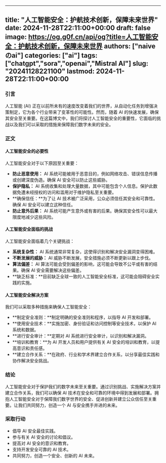 
---
title: "人工智能安全：护航技术创新，保障未来世界"
date: 2024-11-28T22:11:00+00:00
draft: false
image: https://og.g0f.cn/api/og?title=人工智能安全：护航技术创新，保障未来世界
authors: ["naiveのai"]
categories: ["ai"]
tags: ["chatgpt","sora","openai","Mistral AI"]
slug: "20241128221100"
lastmod: 2024-11-28T22:11:00+00:00
---
### 引言

人工智能 (AI) 正在以前所未有的速度改变着我们的世界，从自动化任务到增强决策制定，它为各个行业带来了变革性的可能性。然而，随着 AI 的快速发展，确保其安全至关重要。在这篇博文中，我们将探讨人工智能安全的重要性，它面临的挑战以及我们可以采取的措施来保障我们数字未来的安全。

### 正文

#### 人工智能安全的必要性

人工智能安全对于以下原因至关重要：

* **防止恶意使用：** AI 系统可能被用于恶意目的，例如网络攻击、错误信息传播或创建深度伪造。确保 AI 安全可以防止这些威胁。
* **保护隐私：** AI 系统收集和处理大量数据，其中可能包含个人信息。保护此数据免遭未经授权的访问和滥用对于维护隐私至关重要。
* **确保信任：**为了让 AI 技术被广泛采用，公众必须信任其安全和可靠性。确保 AI 安全可以建立这种信任。
* **防止意外后果：** AI 系统可能产生意外或有害的后果。确保其安全性可以最大限度地减少这些风险。

#### 人工智能安全面临的挑战

人工智能安全面临着几个关键挑战：

* **系统复杂性：** AI 系统通常非常复杂，这使得识别和解决安全漏洞变得困难。
* **不断发展的威胁：** AI 威胁不断发展，安全措施必须不断更新以跟上步伐。
* **算法偏差：** AI 算法可能会受到偏差的影响，这可能会导致不公平或有害的结果。确保 AI 安全需要解决这些偏差。
* **缺乏标准：**目前缺乏全球一致的人工智能安全标准，这可能会阻碍安全实践的实施。

#### 人工智能安全解决方案

我们可以采取多种措施来确保人工智能安全：

* **制定安全准则：**制定明确的安全准则和程序，以指导 AI 开发和部署。
* **使用安全技术：**实施加密、身份验证和访问控制等安全技术，以保护 AI 系统和数据。
* **进行安全审计：**定期对 AI 系统进行安全审计，以识别和解决漏洞。
* **培训和教育：**为 AI 开发人员和用户提供有关 AI 安全的培训和教育，以提高意识和责任感。
* **建立合作关系：**在政府、行业和学术界建立合作关系，以分享最佳实践和协作解决安全挑战。

### 结论

人工智能安全对于保护我们的数字未来至关重要。通过识别挑战、实施解决方案并建立合作关系，我们可以确保 AI 技术在安全和可靠的环境中得到发展和部署。拥抱人工智能安全对于保障我们数字世界的安全、促进创新并建立公众信任至关重要。让我们共同努力，创造一个 AI 与安全携手并进的未来。

### 采取行动

* 倡导 AI 安全最佳实践。
* 参与有关 AI 安全的讨论和倡议。
* 提高对 AI 安全的意识和教育。
* 支持开发安全可靠的 AI 技术。
* 共同努力，创造一个安全、创新的 AI 未来。